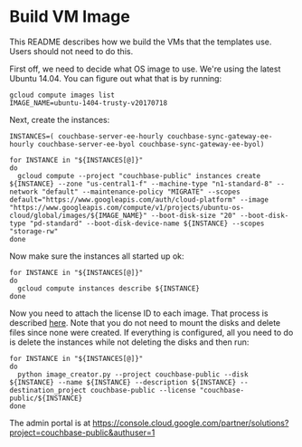 # Build VM Image

This README describes how we build the VMs that the templates use.  Users should not need to do this.

First off, we need to decide what OS image to use.  We're using the latest Ubuntu 14.04.  You can figure out what that is by running:

    gcloud compute images list
    IMAGE_NAME=ubuntu-1404-trusty-v20170718

Next, create the instances:

    INSTANCES=( couchbase-server-ee-hourly couchbase-sync-gateway-ee-hourly couchbase-server-ee-byol couchbase-sync-gateway-ee-byol)

    for INSTANCE in "${INSTANCES[@]}"
    do
      gcloud compute --project "couchbase-public" instances create ${INSTANCE} --zone "us-central1-f" --machine-type "n1-standard-8" --network "default" --maintenance-policy "MIGRATE" --scopes default="https://www.googleapis.com/auth/cloud-platform" --image "https://www.googleapis.com/compute/v1/projects/ubuntu-os-cloud/global/images/${IMAGE_NAME}" --boot-disk-size "20" --boot-disk-type "pd-standard" --boot-disk-device-name ${INSTANCE} --scopes "storage-rw"
    done

Now make sure the instances all started up ok:

    for INSTANCE in "${INSTANCES[@]}"
    do
      gcloud compute instances describe ${INSTANCE}
    done

Now you need to attach the license ID to each image.  That process is described [here](https://cloud.google.com/launcher/docs/partners/technical-components#create_the_base_solution_vm).  Note that you do not need to mount the disks and delete files since none were created.  If everything is configured, all you need to do is delete the instances while not deleting the disks and then run:

    for INSTANCE in "${INSTANCES[@]}"
    do
      python image_creator.py --project couchbase-public --disk ${INSTANCE} --name ${INSTANCE} --description ${INSTANCE} --destination_project couchbase-public --license "couchbase-public/${INSTANCE}
    done


The admin portal is at https://console.cloud.google.com/partner/solutions?project=couchbase-public&authuser=1

